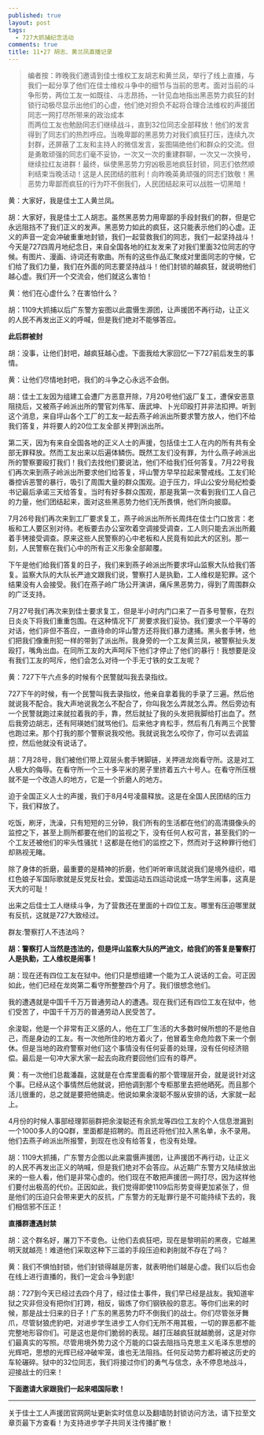```yaml
---
published: true
layout: post
tags:
  - 727大抓捕纪念活动
comments: true
title: 11•27 胡志、黄兰凤直播记录
---
```


>编者按：昨晚我们邀请到佳士维权工友胡志和黄兰凤，举行了线上直播，与我们一起分享了他们在佳士维权斗争中的细节与当前的思考。面对当前的斗争形势，两位工友一如既往、斗志昂扬，一针见血地指出黑恶势力疯狂的封锁行动极尽显示出他们的心虚，他们绝对担负不起将合理合法维权的声援团同志一网打尽所带来的政治成本<br/>而两位工友也勉励同志们继续战斗，直到32位同志全部释放！他们的发言得到了同志们的热烈呼应。当晚卑鄙的黑恶势力对我们疯狂打压，连续九次封群，还屏蔽了工友和主持人的微信发言，妄图隔绝他们和群众的交流。但是勇敢顽强的同志们毫不妥协，一次又一次的重建群聊，一次又一次换号，继续拉红友进群！最终，纵使黑恶势力穷凶极恶地疯狂封锁，同志们依然顺利结束当晚活动！这是人民团结的胜利！向昨晚英勇顽强的同志们致敬！黑恶势力卑鄙而疯狂的行为吓不倒我们，人民团结起来可以战胜一切黑暗！

黄：大家好，我是佳士工人黄兰凤。

胡：大家好，我是佳士工人胡志。虽然黑恶势力用卑鄙的手段封我们的群，但是它永远阻挡不了我们正义的发声。黑恶势力如此的疯狂，这只能表示他们的心虚。正义的声音一定会冲破重重地封锁，我们一起营救我们的同志，我们一起坚持战斗！今天是727四周月地纪念日，来自全国各地的红友发来了对我们里面32位同志的守候。有图片、漫画、诗词还有歌曲。所有的这些作品汇聚成对里面同志的守候，它们给了我们力量，我们在外面的同志要坚持战斗！他们封锁的越疯狂，就说明他们越心虚。我们开一个交流会，他们就这么害怕！

黄：他们在心虚什么？在害怕什么？

胡：1109大抓捕以后广东警方妄图以此震慑生源团，让声援团不再行动，让正义的人民不再发出正义的呼喊，但是我们绝对不能够答应。

**此后群被封**

胡：没事，让他们封吧，越疯狂越心虚。下面我给大家回忆一下727前后发生的事情。

黄：让他们尽情地封吧，我们的斗争之心永远不会倒。

胡：佳士工友因为组建工会遭厂方恶意开除，7月20号他们返厂复工，遭保安恶意阻挠后，又被燕子岭派出所的警官刘伟军、唐武坤、卜光印殴打并非法扣押。听到这个消息，来自坪山各个工厂的工友一起去燕子岭派出所要求警方放人，他们不给我们答复，并将要人的20位工友全部关押到派出所。

第二天，因为有来自全国各地的正义人士的声援，包括佳士工人在内的所有共有全部无罪释放。然而工友出来以后遍体鳞伤。既然工友们没有罪，为什么燕子岭派出所的警察要殴打我们！我们去找他们要说法，他们不给我们任何答复。7月22号我们再次来到燕子岭派出所要求他们给答复，坪山警方早早拉起来警戒线。工友们轮番控诉恶警的暴行，吸引了周围大量的群众围观。迫于压力，坪山公安分局纪检委书记最后承诺三天给答复。当时有好多群众围观，那是我第一次看到我们工人自己的力量，他们团结起来，面对这些黑恶势力他们无所畏惧，他们所向披靡。

7月26号我们再次来到工厂要求复工，燕子岭派出所所长周炜在佳士门口放言：老板和工人要区别对待。老板要去办公室吹着空调接受调查，工人则只能去派出所戴着手铐接受调查。原来这些人民警察的心中老板和人民竟有如此大的区别。那一刻，人民警察在我们心中的所有正义形象全部颠覆。

下午是他们给我们答复的日子，我们来到燕子岭派出所要求坪山监察大队给我们答复。监察大队的大队长严迪文跟我们说，警察打人是执勤，工人维权是犯罪。这个结果没有人会接受。我们在燕子岭广场公开演讲，痛斥黑恶势力，得到了周围群众的广泛支持。

7月27号我们再次来到佳士要求复工，但是半小时内门口来了一百多号警察，在烈日炎炎下将我们重重包围。在这种情况下厂房要求我们妥协。我们要求一个平等的对话，他们非但不答应，一直待命的坪山警方还将我们暴力逮捕。黑头套手铐，他们把我们像重刑犯一样的带到了派出所。我身旁的一个工友黄兰凤，被警察扯头发殴打，嘴角出血。在同所工友的大声呵斥下他们才停止了他们的暴行！我想要是没有我们工友的呵斥，他们会怎么对待一个手无寸铁的女工友呢？

黄：727下午六点多的时候有个民警就叫我去录指纹。

727下午的时候，有一个民警叫我去录指纹，他亲自拿着我的手录了三遍。然后他就说我不配合。我大声地说我怎么不配合了，你叫我怎么弄就怎么弄。然后旁边有一个民警就跑过来就拉着我的手，靠，然后就扯了我的头发把我脚给打出血了。然后我旁边胡志，还有阿瑛她们就骂他们。后来他才肯松手，然后有几有两三个民警也跑过来。那个打我的那个警察说我咬他。我就说我怎么咬你了，你可以去调监控，然后他就没有说话了。


胡：7月28号，我们被他们带上双层头套手铐脚链，关押进龙岗看守所。这是对工人极大的侮辱。在看守所一个三十多平米的房子里挤着五六十号人。在看守所压根就不是一个改造人的地方，它是一个折磨人的地方。

迫于全国正义人士的声援，我们于8月4号凌晨释放。这是在全国人民团结的压力下，我们释放了。

吃饭，刷牙，洗澡，只有短短的三分钟，我们所有的生活都在他们的高清摄像头的监控之下，甚至上厕所都要在他们的监视之下，没有任何人权可言，甚至我们的一个工友还被他们的牢头性骚扰！这都是在他们的监控之下，然而对于这种罪行他们却熟视无睹。

除了身体的折磨，最重要的是精神的折磨，他们听听审讯就说我们是境外组织，唱红色娘子军国际歌就是反党反社会。爱国运动五四运动说成一场学生闹事，这真是天大的可耻！

出来之后佳士工人继续斗争，为了营救还在里面的十四位工友。哪里有压迫哪里就有反抗，这就是727大致经过。

群友:警察打人不违法吗？

**胡：警察打人当然是违法的，但是坪山监察大队的严迪文，给我们的答复是警察打人是执勤，工人维权是闹事！**


胡：现在还有四位工友在狱中。他们只是想组建一个能为工人说话的工会。可正因如此，他们已经在龙岗第二看守所整整四个月了。我们很想念他们。

我的遭遇就是中国千千万万普通劳动人的遭遇。现在我们还有四位工友在狱中，他们受苦了，中国千千万万的普通劳动人民受苦了。

余浚聪，他是一个非常有正义感的人，他在工厂生活的大多数时候所想的不是他自己，而是身边的工友。有一次他所住的地方着火了，他冒着生命危险救下来一个倒休。但是当地的政府警察对他们这个事情没有任何妥善的处理，没有任何经济赔偿。最后是一句冲大家大家一起去向政府要回他们应有的尊严。

黄：有一次他们总裁潘磊，这就是在仓库里面看的那个管理层开会，就是说针对这个事。已经从这个事情然后他就说，把他调到那个专柜那里去把他晒死。而且那个活儿很重的，总之就是要把他搞走。他说如果余浚聪不服从安排的话，大家就一起上。

4月份的时候人事部经理郭丽群把余浚聪还有余凯龙等四位工友的个人信息泄漏到一个1000多人的QQ群，里面都是招聘的。而且还将他们拉入黑名单，永不录用。他们去燕子岭派出所报警，到现在也没有给答复，也没有处理。

胡：1109大抓捕，广东警方企图以此来震慑声援团，让声援团不再行动，让正义的人民不再发出正义的呐喊，但是我们绝对不会答应。从近期广东警方又陆续放出来的一些人看，他们是非常心虚的。他们现在不敢把声援团一网打尽，因为这样他们要付出极高的代价。正因如此，我们觉得即使1109后形势变得更加紧张了，但是他们的压迫只会带来更大的反抗，广东警方的无耻罪行是不可能持续下去的，我们相信邪不压正！

**直播群遭遇封禁**

胡：这个群名好，屠刀下不变色。让他们去疯狂吧，现在是黎明前的黑夜，它越黑明天就越亮！难道他们采取这种下三滥的手段压迫和剥削就不存在了吗？

黄：我们不惧怕封锁，他们封锁得越是厉害，就表明他们越是心虚。我们以后也会在线上进行直播的，我们一定会斗争到底!

胡：727到今天已经过去四个月了，经过佳士事件，我们早已经是战友。我知道牢狱之灾非但没有把你们打跨，相反，锻炼了你们钢铁般的意志。等你们出来的时候，那是战士归来的日子！广东的黑恶势力吓不倒我们的战士。你们尽管张牙舞爪，尽管豺狼虎豹吧，对进步学生进步工人你们无所不用其极，一切的罪恶都不能完整地形容你们。可是这也是你们脆弱的表现。越打压越疯狂就越脆弱，这是对你们最真实的写照。尽管用境外势力这个万能的口袋去阻挡马克思主义毛泽东思想的光辉吧，思想的光辉已经冲破牢笼，谁也无法阻挡。任何反动势力都将被这历史的车轮碾碎。狱中的32位同志，我们将接过你们的勇气与信念，永不停息地战斗，迎接战士的归来！

**下面邀请大家跟我们一起来唱国际歌！**


---
关于佳士工人声援团官网网址更新实时信息以及翻墙防封锁访问方法，请下拉至文章页最下方查看！为支持进步学子共同关注传播扩散！


